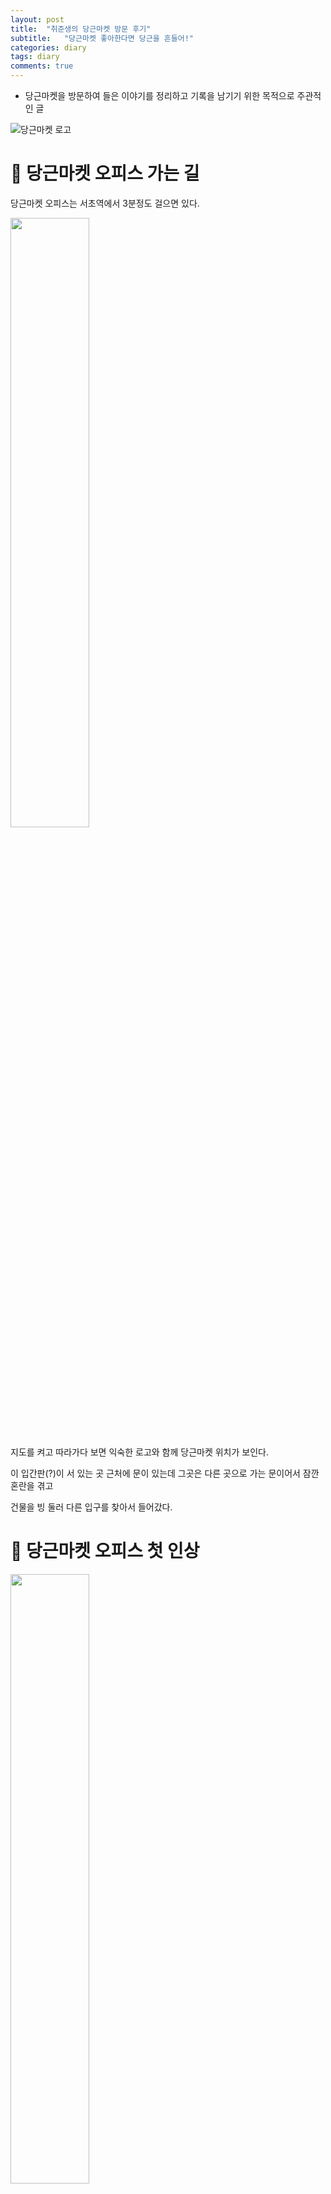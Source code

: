```yaml
---
layout: post
title:  "취준생의 당근마켓 방문 후기"
subtitle:   "당근마켓 좋아한다면 당근을 흔들어!"
categories: diary
tags: diary
comments: true
---
```

* 당근마켓을 방문하여 들은 이야기를 정리하고 기록을 남기기 위한 목적으로 주관적인 글



![당근마켓 로고](https://cdn-images-1.medium.com/fit/t/1600/480/1*fTQOUpe09RAWcotdIl2G5w.jpeg)



# 🥕 당근마켓 오피스 가는 길

당근마켓 오피스는 서초역에서 3분정도 걸으면 있다.

<img src="/assets/post_img/KakaoTalk_Photo_2019-01-08-22-42-38-2.jpeg" style="width:50%;" />



지도를 켜고 따라가다 보면 익숙한 로고와 함께 당근마켓 위치가 보인다.

이 입간판(?)이 서 있는 곳 근처에 문이 있는데 그곳은 다른 곳으로 가는 문이어서 잠깐 혼란을 겪고

건물을 빙 둘러 다른 입구를 찾아서 들어갔다.



# 🥕 당근마켓 오피스 첫 인상

<img src="/assets/post_img/KakaoTalk_Photo_2019-01-08-22-42-38-1.jpeg" style="width:50%;">

엘레베이터를 내리면 바로 당근마켓로고가 크게 버티고 있다. 

들어가자마자 채용 홈페이지에서 볼 수 있었던 공간이 있어서 굉장히 반가웠다. 

사진으로 보던 것처럼 푸릇푸릇하고(?) 어찌 보면 분위기 좋은 카페에 와 있는 느낌이 들 정도로 순간 모각코를 하러 온 건지 착각 할 정도로 첫 인상이 좋았다. 

<img src="/assets/post_img/image-20190110221201880.png" style="width:80%;" />

사진의 오른쪽에 보면 코카콜라 냉장고가 있는데 저기에서 웰컴드링크(?)로 원하는것을 꺼내 먹을 수 있게 해 주셔서 일하고 와서 정신이 살짝 혼미 해 져있는 나는 몬스터에너지를 골라 쭈욱 들이키며 회의실을 소개받으러 갔다.

한쪽 벽면엔 바닥에 깔면 내가 눕고도 남을 만큼의 거대한 모니터가 있었고 거기에는 `애플TV`가 물려있었다.

10명정도가 둘러앉을 수 있는 책상에는 `맥북프로`와 이번에 새로 나온 `아이패드 프로 3세대`가 `애플펜슬 2세대`와 함께 나란히 놓여 있었다.

회의실용으로 이렇게 완벽하고 이쁜 기기들이라니, 애플 생태계에 들어온지 몇달 안 된 내가 보기엔 최고의 회의실 첫 인상 이었다.

이후에 다시 이야기하겠지만, CTO님이 오셔서 화면으로 자료들을 보여주셨는데 그때 지나간 애플 TV 화면 보호기로 나오는 영상들이 너무 아름다웠다.

사실 CTO님의 이야기를 들으면서 감탄을 몇 번 했는데 그중 몇개는 TV의 영상을 보며 한 것이었다.. 너무 멋져서 저도 모르게..

그후 탕비실과 휴게실이 별도로 있었는데 앞의 두 공간이 너무 강해서 평범한 공간이었다.

중간에 기계학습쪽을 맡으시는 직원분이 탕비실을 들리시며 우리에게 말을 걸어주셨는데 알고보니 거기서 일하시는 개발자분들은 모두 네이버/카카오에서 일하셨던 분들이었던 것 초 천재분들이 모여계신 것 같았다.

그런 분들이 70억 규모의 VC를 받아 만든 당근마켓은 귀여운 이름과는 이질감이 들어 안 어울릴 정도로 대단한 분들이 많았다.

실제로 일을 하는 사무실 공간 각자의 책상은  `스탠딩 데스크`로 전동으로 책상이 올라갔다 내려갔다 하는데 무지 심플하게 생겨선 그렇게 올라가는 줄 몰랐다.

회사 성장이 빨라서 이곳도 조만간 떠나실 예정이라고 들었다. 다음 이사 갈 곳은 얼마나 더 예쁠까. 기회되면 또 방문하고 싶다.



# 🥕 회사 복지 및 워크스테이션

회사의 전반적인 워크스테이션 장비들은 주로 애플계열로 되어있다. 위에서 이야기했듯 대부분 애플 제품이었다.

나는 그래서 애플 친화적인 기업이다 라고 판단했는데 CTO님이 말씀하시길 

> "우리는 좋은 것을 사용하려고 하는 편입니다. 애플보다 좋다고 느껴지는 것이 있으면 사용 할겁니다."

라고 하셔서 괜스레 깨달음을 얻었다. 맞다. 내가 맥북을 쓰는 것은 애플이 좋아서가 아니라 맥북이 개발하기에 나에게 가장 잘 맞기 때문이었다.

이처럼 당근마켓은 좋은 툴이 있다면 제안하고 함께 사용할 수 있도록 열려있다고 한다.

또 맘에 들었던 복지중 하나는 매주 목요일을 원격근무하는 날로 정해서 한다고 하는데 무작정 좋은것은 아니고 어차피 출근하지 않더라도 자신의 자리에서 일하고 산출물을 내야되기 때문에 오히려 출근하는 것이 나을 수도 있다. 나라도 특별한 일이 있는 것이 아니라면 출근해서 일 하는 게 나을 듯! 

개발 환경은 `Ruby on Rails` 와 `AWS` 등을 포함해 빠른 개발을 할 수 있는 스타트업 중심의 스택으로 구성되어 있었다.

내가 당근 마켓에 끌린 것도 처음 시작한 개발 언어인 `Ruby on Rails` 가 모집공고 상단에 있어서 관심 있게 보기 시작해서이다.

파도 파도 좋은 것들 투성인데 또 맘에 드는건 요새 핫한 markdown 문서 공유 툴인 `Notion` 사용을 한다는 것이다.

나는 개인적으로 기존에 `Typora`로  사용하고 있었는데 개발의 초기 단계라 문서가 많이 나오기도 하고 꼭 한번 써 보고 싶어서 내가 다니는 회사의 팀에서도 `Notion`을 통한 문서 공유를 제안했는데 아무래도 보안에 걸리는 것이 있을 수도 있다 보니 아직은 논의를 하는 중이다. 

전반적으로 정리하면 누구든 `원하는 것을 제안할 수 있는 환경` 인 점이 맘에 드는 곳이었다. 

어쩌면 당연하지만 이런 환경을 실현하기가 어려운 것이라 더 좋아 보였던 것 같다.

더 많은 정보 및 채용은 [공식채용공고](https://dngn.kr/join-us) 페이지에서 확인하길 바란다.

# 🥕 CTO와의 만남 (?)

회사 내의 문화 중 하나는 수평적인 문화를 위해 서로를 영어 이름으로 부르는데 CTO님의 닉네임은 Seapy다.

개인적으로 이런 발표를 기대했지만 바쁘신 분에게 요구하기가 죄송스러워 희망하기만 했는데 너무도 친절히 설명해 주셨다.

그리고 CTO 님이 입고 있었던 WWDC에 다녀오면 가져오셨다던 애플 조끼가 너무 멋졌다.. 

(여기서 다시한번 애플에 들어오긴 쉬웠지만 나가긴 어려우리라 생각도 들었다..)

설명을 잘 해 주셔서 말주변이 좋으신가 보다 생각했는데 알고 보니 유튜브/ 블로그 등의 SNS를 많이 하시고 또 글도 많이 쓰시는 분이셨다. 사실 여러 군데 찾아보니 안 하시는 SNS를 찾는 것이 빠를 정도로 많이 하고 계셨다.. 😂 

이건 믿고 봐야 한다는 생각에 모두 구독··!

당근마켓 운영의 기본 원칙은 `투자금` 이나 `광고 수입` 들을 쟁여두지 않고 모두 다시 당근마켓을 알리고 광고하는데 태운다고 한다.

이는 글로벌 스트리밍 기업 `넷플릭스`나 `실리콘 밸리` 에서도 지켜지는 원칙이며 물 들어올 때 노를 저어야 하는 스타트업에 꼭 필요한 원칙이지 싶다.

아래에 들은 내용을 간단히 정리해보았다.

## 현재까지의 당근마켓

성장 곡선을 이야기할 때 어플같은 경우는 가입자 수를 그래프화시켜서 이야기하는데 일부 앱들은 투자를 쉽게 받을 목적으로 이 수치를 누적 가입자 수로 뻥튀기시키는데 당근마켓 같은 경우는 실제로 유입되어 활동하는 유저들만을 기반으로 하므로 더욱더 유의미한 자료였던 것 같다. 

<img src="https://www.notion.so/image/https%3A%2F%2Fs3-us-west-2.amazonaws.com%2Fsecure.notion-static.com%2F7b3f49a5-6ad2-4280-891c-82db67df3b42%2Fdaangn-3years-mau.png" style="width:80%;" />

위 그래프는 공식 채용 사이트에서 가져온 `WAU` 그래프이다.

중간에 한 번씩 떨어지는 구간에 대한 해석은 여러분이 직접 맞춰보는것도 좋을 것 같다. 

자세히 보면 그럴만한 이유가 있는 구간이니 시간 나면 해석해 보시길



2016년에 그래프가 시작하여 2018년 10월까지 시간이 흐를수록 거의 수직에 가깝게 가팔라지고 있다. 

2019년 지금까지도 그래프는 계속 상승 중이며 비슷하게 커졌던 기업인 `배달의 민족` 의 아성을 위협할 만하지 않은가?



## 앞으로의 당근마켓

어떤 기업이든 현재 머물러 수익을 창출하려 한다면 반드시 주저앉게 되어있다.

끊임없이 새로운 기술들과 서비스들이 우후죽순으로 생겨나기 때문이다.

아마 당근마켓은 지역 서비스로서의 굳건한 입지를 다져나가지 않을까 싶다. 

`중고나라`같은 서비스는 네이버 종속적인 점을 제하고 보더라도 크게 달라지는 점이 없다.

`대체재`가 없어서 쓸 수밖에 없는 서비스지 않은가? 이미 업자 잡기나 사기꾼 잡기도 손을 놓은 듯하고..

## 기타 등등

서비스를 운영하는 경험적으로 배운 점은 테스트 방법이었다.

테스트 라는 말이 적합한 지는 모르겠는데, 유저에게는 속도로 비추어지는 `비기능적인 요구` 에 대한 업데이트를 배포 전에 일부 지역에서 테스트를 해 보는 방식에 대해 새로운 인사이트를 얻었다. 

만약 로컬 테스트 후 문제없다고 판단되어 배포했다가 버그가 나면 큰일 이기에 이런 지역적인 테스트 방법이 유용하게 다가왔다. 이건 진짜 서비스를 운용해 보지 않으면 알 수 없는 것 :cry:



# 🥕 방문 후기

평소에도 장난처럼 커뮤니티 댓글을 보면 "혹시 누군가 시켜서 하는 거라면 다음에 당근을 흔들어 주세요!"라는 글에서부터 

꽤 자연스럽게 우리 삶에 당근이라는 채소가 많이 등장하는 것 같다. (?)  

물론 그 당근과 이 당근은 다르지만··그만큼 친숙하게 느껴졌던 회사였던 것 같다.

더불어서, 회사 방문을 통해 여러 이야기를 듣고 현업자분들에게 이야기를 들으니 내 손으로 할 수 있는 것들이 정말 많다는 것을 다시 한번 느끼게 되는 자극제가 되었다.

이렇게 블로그를 쓰는 것만 봐도 내가 얼마나 자극받았는지 알 수 있는 것 같다. 

( 직장인이 퇴근하고 글을 쓰는 것은 정말 힘들다는 것을 깨달았다.)

역시 나는 끊임없이 공부해야겠어. 라는 마음을 공고히 하게 해 준 기회면서 전과를 하여 컴퓨터를 배운지 이제 2년이 되었는데 더욱 열정을 불태울 수 있는 시간이었다.

취준생의 마음가짐으로 다녀온 것이라 더 재미있었을 수도··ㅎ

그리고 역시 애플이 짱이다.. 사무실에 있는 `애플숲`은 나로 하여금 이곳이 아니더라도 맥북으로 모두가 생산성을 논하면서 일하는 회사를 상상하게 해주었다.

처음 배운 프로그래밍 언어였던 레일즈를 실무에서도 이렇게 잘 쓰인다는 것을 직접 보니 레일즈.. 죽지 않았다! 라는 마음도 들었고, 받아온 스티커 중에 Ruby를 들고 있는 토끼는 내 마음에 다시 한번 Ruby를 각인시켜 불태워 주었다.

<img src="/assets/post_img/KakaoTalk_Photo_2019-01-10-23-39-40.jpeg" style="width: 70%;" />

조만간 당근마켓에서 [루비세미나](https://festa.io/events/183)를 여는데 이미 신청도 완료한 상태라 기대하는 중이다!

가서 또 반가운 얼굴들을 만나길

<img src="/assets/post_img/KakaoTalk_Photo_2019-01-10-22-37-19.jpeg" style="width: 70%;" />

마지막으로, 초대해준 재호! 같이 가준 치오형, 채채 덕분에 기억에 남을 시간을 가질 수 있어서 감사하다.

다음에 또 기회가 돼서 이런 시간 자주 가지길·· 늘 선한 영향력 감사합니다.